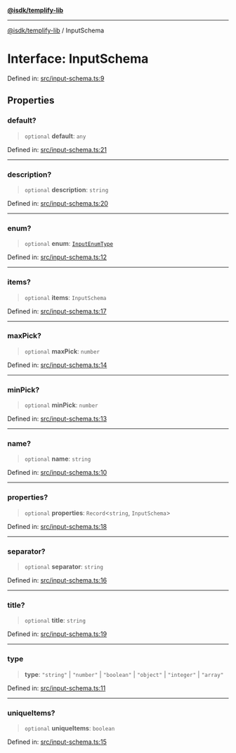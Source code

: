 [**@isdk/templify-lib**](../README.md)

***

[@isdk/templify-lib](../globals.md) / InputSchema

# Interface: InputSchema

Defined in: [src/input-schema.ts:9](https://github.com/isdk/templify-lib.js/blob/2021de0477eb7d351d355caed33ee96d779c1169/src/input-schema.ts#L9)

## Properties

### default?

> `optional` **default**: `any`

Defined in: [src/input-schema.ts:21](https://github.com/isdk/templify-lib.js/blob/2021de0477eb7d351d355caed33ee96d779c1169/src/input-schema.ts#L21)

***

### description?

> `optional` **description**: `string`

Defined in: [src/input-schema.ts:20](https://github.com/isdk/templify-lib.js/blob/2021de0477eb7d351d355caed33ee96d779c1169/src/input-schema.ts#L20)

***

### enum?

> `optional` **enum**: [`InputEnumType`](../type-aliases/InputEnumType.md)

Defined in: [src/input-schema.ts:12](https://github.com/isdk/templify-lib.js/blob/2021de0477eb7d351d355caed33ee96d779c1169/src/input-schema.ts#L12)

***

### items?

> `optional` **items**: `InputSchema`

Defined in: [src/input-schema.ts:17](https://github.com/isdk/templify-lib.js/blob/2021de0477eb7d351d355caed33ee96d779c1169/src/input-schema.ts#L17)

***

### maxPick?

> `optional` **maxPick**: `number`

Defined in: [src/input-schema.ts:14](https://github.com/isdk/templify-lib.js/blob/2021de0477eb7d351d355caed33ee96d779c1169/src/input-schema.ts#L14)

***

### minPick?

> `optional` **minPick**: `number`

Defined in: [src/input-schema.ts:13](https://github.com/isdk/templify-lib.js/blob/2021de0477eb7d351d355caed33ee96d779c1169/src/input-schema.ts#L13)

***

### name?

> `optional` **name**: `string`

Defined in: [src/input-schema.ts:10](https://github.com/isdk/templify-lib.js/blob/2021de0477eb7d351d355caed33ee96d779c1169/src/input-schema.ts#L10)

***

### properties?

> `optional` **properties**: `Record`\<`string`, `InputSchema`\>

Defined in: [src/input-schema.ts:18](https://github.com/isdk/templify-lib.js/blob/2021de0477eb7d351d355caed33ee96d779c1169/src/input-schema.ts#L18)

***

### separator?

> `optional` **separator**: `string`

Defined in: [src/input-schema.ts:16](https://github.com/isdk/templify-lib.js/blob/2021de0477eb7d351d355caed33ee96d779c1169/src/input-schema.ts#L16)

***

### title?

> `optional` **title**: `string`

Defined in: [src/input-schema.ts:19](https://github.com/isdk/templify-lib.js/blob/2021de0477eb7d351d355caed33ee96d779c1169/src/input-schema.ts#L19)

***

### type

> **type**: `"string"` \| `"number"` \| `"boolean"` \| `"object"` \| `"integer"` \| `"array"`

Defined in: [src/input-schema.ts:11](https://github.com/isdk/templify-lib.js/blob/2021de0477eb7d351d355caed33ee96d779c1169/src/input-schema.ts#L11)

***

### uniqueItems?

> `optional` **uniqueItems**: `boolean`

Defined in: [src/input-schema.ts:15](https://github.com/isdk/templify-lib.js/blob/2021de0477eb7d351d355caed33ee96d779c1169/src/input-schema.ts#L15)
